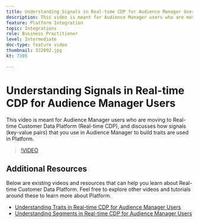 ```yaml
---
title: Understanding Signals in Real-time CDP for Audience Manager Users
description: This video is meant for Audience Manager users who are moving to Real-time Customer Data Platform (Real-time CDP), and discusses how signals (key-value pairs) that you use in Audience Manager to build traits are used in Platform.
feature: Platform Integration
topic: Integrations
role: Business Practitioner
level: Intermediate
doc-type: feature video
thumbnail: 332092.jpg
kt: 7305

---
```


# Understanding Signals in Real-time CDP for Audience Manager Users

This video is meant for Audience Manager users who are moving to Real-time Customer Data Platform (Real-time CDP), and discusses how signals (key-value pairs) that you use in Audience Manager to build traits are used in Platform.

>[!VIDEO](https://video.tv.adobe.com/v/332092/?quality=12&learn=on)

## Additional Resources

Below are existing videos and resources that can help you learn about Real-time Customer Data Platform. Feel free to explore other videos and tutorials around these to learn more about Platform.

* [Understanding Traits in Real-time CDP for Audience Manager Users](https://experienceleague.adobe.com/docs/audience-manager-learn/tutorials/other-integrations/integrating-with-rtcdp/rtcdp-traits-for-aam-users.html?lang=en#other-integrations)
* [Understanding Segments in Real-time CDP for Audience Manager Users](https://experienceleague.adobe.com/docs/audience-manager-learn/tutorials/other-integrations/integrating-with-rtcdp/rtcdp-segments-for-aam-users.html?lang=en#other-integrations)
